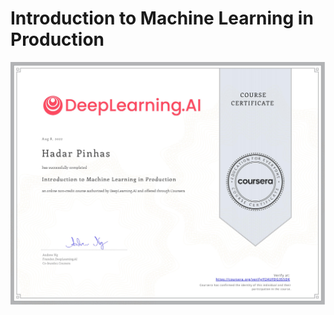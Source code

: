 # Introduction to Machine Learning in Production

![diploma](IntroductionToMachineLearningInProduction.jpg)
